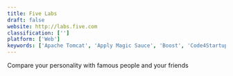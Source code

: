 ```yaml
---
title: Five Labs
draft: false 
website: http://labs.five.com
classification: ['']
platform: ['Web']
keywords: ['Apache Tomcat', 'Apply Magic Sauce', 'Boost', 'Code4Startup', 'CodeCloud.me', 'Compass by Jobtome', 'JSRobot', 'Knozen', 'Mimo', 'OMG Sales Assessments', 'Programming Hub', 'Py', 'Quick Code', 'SABnzbd', 'Udemy', 'Unison', 'Youniverse', 'interviews.tech']
---
```

Compare your personality with famous people and your friends